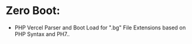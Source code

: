 # Zero Boot:

* PHP Vercel Parser and Boot Load for ".bg" File Extensions based on PHP Syntax and PH7..
